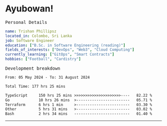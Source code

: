 # Ayubowan!

<samp>Personal Details</samp>

```yaml
name: Trishan Phillipsz
located_in: Colombo, Sri Lanka
job: Software Engineer
education: ["B.Sc. in Software Engineering (reading)"]
fields_of_interests: ["DevOps", "Web3", "Cloud Computing"]
currently_learning: ["GitOps", "Smart Contracts"]
hobbies: ["Football", "Cardistry"]
```

<samp>Development breakdown</samp>

<!--START_SECTION:waka-->

```txt
From: 05 May 2024 - To: 31 August 2024

Total Time: 177 hrs 25 mins

TypeScript     150 hrs 25 mins >>>>>>>>>>>>>>>>>>>>>----   82.22 %
Go             10 hrs 26 mins  >------------------------   05.71 %
Terraform      6 hrs 1 min     >------------------------   03.30 %
Other          5 hrs 31 mins   >------------------------   03.02 %
Bash           2 hrs 34 mins   -------------------------   01.40 %
```

<!--END_SECTION:waka-->

---
